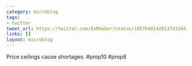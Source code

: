 ```yaml
---
category: microblog
tags:
- twitter
tweet_url: https://twitter.com/ExMember/status/1057648142013743104
links: []
layout: microblog
---
```

Price ceilings cause shortages. #prop10 #prop8
